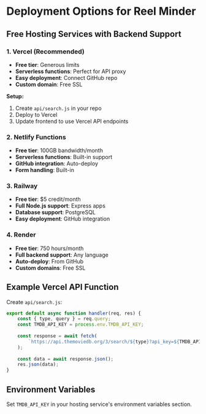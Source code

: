 # Deployment Options for Reel Minder

## Free Hosting Services with Backend Support

### 1. Vercel (Recommended)
- **Free tier**: Generous limits
- **Serverless functions**: Perfect for API proxy
- **Easy deployment**: Connect GitHub repo
- **Custom domain**: Free SSL

**Setup:**
1. Create `api/search.js` in your repo
2. Deploy to Vercel
3. Update frontend to use Vercel API endpoints

### 2. Netlify Functions
- **Free tier**: 100GB bandwidth/month
- **Serverless functions**: Built-in support
- **GitHub integration**: Auto-deploy
- **Form handling**: Built-in

### 3. Railway
- **Free tier**: $5 credit/month
- **Full Node.js support**: Express apps
- **Database support**: PostgreSQL
- **Easy deployment**: GitHub integration

### 4. Render
- **Free tier**: 750 hours/month
- **Full backend support**: Any language
- **Auto-deploy**: From GitHub
- **Custom domains**: Free SSL

## Example Vercel API Function

Create `api/search.js`:
```javascript
export default async function handler(req, res) {
    const { type, query } = req.query;
    const TMDB_API_KEY = process.env.TMDB_API_KEY;
    
    const response = await fetch(
        `https://api.themoviedb.org/3/search/${type}?api_key=${TMDB_API_KEY}&query=${encodeURIComponent(query)}`
    );
    
    const data = await response.json();
    res.json(data);
}
```

## Environment Variables
Set `TMDB_API_KEY` in your hosting service's environment variables section.
